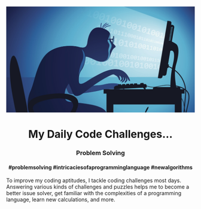 <h1 align="center">
<br>
  <img src="img/pic.jpg" width="600">
  <br>
    <br>
  My Daily Code Challenges...
  <br>
</h1>

<h3 align="center">Problem Solving</h3>

<h4 align="center">#problemsolving #intricaciesofaprogramminglanguage #newalgorithms</h4>

<p>To improve my coding aptitudes, I tackle coding challenges most days. Answering various kinds of challenges and puzzles helps me to become a better issue solver, get familiar with the complexities of a programming language, learn new calculations, and more.</p>